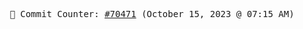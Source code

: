 <p align="center">
    <samp>
        📮 Commit Counter: <a href="https://github.com/Javascript-void0/Javascript-void0/commits/main">#70471</a> (October 15, 2023 @ 07:15 AM)
    </samp>
</p>